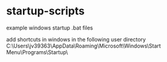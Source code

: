 # startup-scripts
example windows startup .bat files

add shortcuts in windows in the following user directory
C:\Users\jv39363\AppData\Roaming\Microsoft\Windows\Start Menu\Programs\Startup\